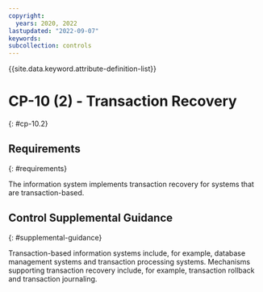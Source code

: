 ```yaml
---
copyright:
  years: 2020, 2022
lastupdated: "2022-09-07"
keywords: 
subcollection: controls
---
```



{{site.data.keyword.attribute-definition-list}}


# CP-10 (2) - Transaction Recovery
{: #cp-10.2}

## Requirements
{: #requirements}

The information system implements transaction recovery for systems that are transaction-based.

## Control Supplemental Guidance
{: #supplemental-guidance}

Transaction-based information systems include, for example, database management systems and transaction processing systems. Mechanisms supporting transaction recovery include, for example, transaction rollback and transaction journaling.



